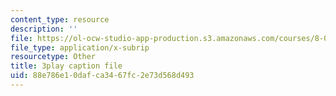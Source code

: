 ```yaml
---
content_type: resource
description: ''
file: https://ol-ocw-studio-app-production.s3.amazonaws.com/courses/8-01sc-classical-mechanics-fall-2016/88e786e10dafca3467fc2e73d568d493_6-7BOpZ2k04.srt
file_type: application/x-subrip
resourcetype: Other
title: 3play caption file
uid: 88e786e1-0daf-ca34-67fc-2e73d568d493
---
```

